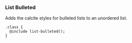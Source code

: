 ### List Bulleted
Adds the calcite styles for bulleted lists to an unordered list.
```
.class {
  @include list-bulleted();
}
```